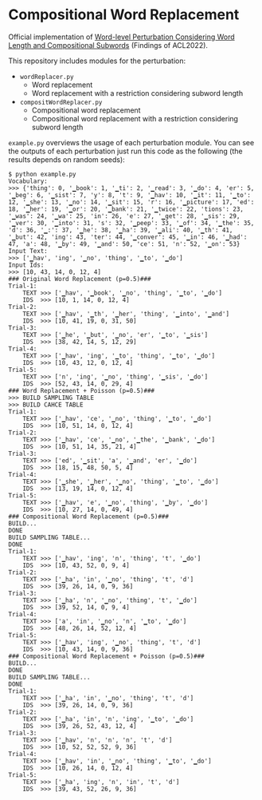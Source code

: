 # Compositional Word Replacement
Official implementation of [Word-level Perturbation Considering Word Length and Compositional Subwords](https://aclanthology.org/2022.findings-acl.258.pdf) (Findings of ACL2022).

This repository includes modules for the perturbation:
- `wordReplacer.py`
    - Word replacement
    - Word replacement with a restriction considering subword length
- `compositWordReplacer.py`
    - Compositional word replacement
    - Compositional word replacement with a restriction considering subword length

`example.py` overviews the usage of each perturbation module.
You can see the outputs of each perturbation just run this code as the following (the results depends on random seeds):

```
$ python example.py
Vocabulary:
>>> {'thing': 0, '▁book': 1, '▁ti': 2, '▁read': 3, '▁do': 4, 'er': 5, '▁beg': 6, '▁sist': 7, 'y': 8, 't': 9, '▁hav': 10, '▁it': 11, '▁to': 12, '▁she': 13, '▁no': 14, '▁sit': 15, 'r': 16, '▁picture': 17, 'ed': 18, '▁her': 19, '▁or': 20, '▁bank': 21, '▁twice': 22, 'tions': 23, '▁was': 24, '▁wa': 25, 'in': 26, 'e': 27, '▁get': 28, '▁sis': 29, '▁ver': 30, '▁into': 31, 's': 32, '▁peep': 33, '▁of': 34, '▁the': 35, 'd': 36, '▁:': 37, '▁he': 38, '▁ha': 39, '▁ali': 40, '▁th': 41, '▁but': 42, 'ing': 43, 'ter': 44, '▁conver': 45, '▁in': 46, '▁had': 47, 'a': 48, '▁by': 49, '▁and': 50, 'ce': 51, 'n': 52, '▁on': 53}
Input Text:
>>> ['▁hav', 'ing', '▁no', 'thing', '▁to', '▁do']
Input Ids:
>>> [10, 43, 14, 0, 12, 4]
### Original Word Replacement (p=0.5)###
Trial-1:
	TEXT >>> ['▁hav', '▁book', '▁no', 'thing', '▁to', '▁do']
	IDS  >>> [10, 1, 14, 0, 12, 4]
Trial-2:
	TEXT >>> ['▁hav', '▁th', '▁her', 'thing', '▁into', '▁and']
	IDS  >>> [10, 41, 19, 0, 31, 50]
Trial-3:
	TEXT >>> ['▁he', '▁but', '▁no', 'er', '▁to', '▁sis']
	IDS  >>> [38, 42, 14, 5, 12, 29]
Trial-4:
	TEXT >>> ['▁hav', 'ing', '▁to', 'thing', '▁to', '▁do']
	IDS  >>> [10, 43, 12, 0, 12, 4]
Trial-5:
	TEXT >>> ['n', 'ing', '▁no', 'thing', '▁sis', '▁do']
	IDS  >>> [52, 43, 14, 0, 29, 4]
### Word Replacement + Poisson (p=0.5)###
>>> BUILD SAMPLING TABLE
>>> BUILD CAHCE TABLE
Trial-1:
	TEXT >>> ['▁hav', 'ce', '▁no', 'thing', '▁to', '▁do']
	IDS  >>> [10, 51, 14, 0, 12, 4]
Trial-2:
	TEXT >>> ['▁hav', 'ce', '▁no', '▁the', '▁bank', '▁do']
	IDS  >>> [10, 51, 14, 35, 21, 4]
Trial-3:
	TEXT >>> ['ed', '▁sit', 'a', '▁and', 'er', '▁do']
	IDS  >>> [18, 15, 48, 50, 5, 4]
Trial-4:
	TEXT >>> ['▁she', '▁her', '▁no', 'thing', '▁to', '▁do']
	IDS  >>> [13, 19, 14, 0, 12, 4]
Trial-5:
	TEXT >>> ['▁hav', 'e', '▁no', 'thing', '▁by', '▁do']
	IDS  >>> [10, 27, 14, 0, 49, 4]
### Compositional Word Replacement (p=0.5)###
BUILD...
DONE
BUILD SAMPLING TABLE...
DONE
Trial-1:
	TEXT >>> ['▁hav', 'ing', 'n', 'thing', 't', '▁do']
	IDS  >>> [10, 43, 52, 0, 9, 4]
Trial-2:
	TEXT >>> ['▁ha', 'in', '▁no', 'thing', 't', 'd']
	IDS  >>> [39, 26, 14, 0, 9, 36]
Trial-3:
	TEXT >>> ['▁ha', 'n', '▁no', 'thing', 't', '▁do']
	IDS  >>> [39, 52, 14, 0, 9, 4]
Trial-4:
	TEXT >>> ['a', 'in', '▁no', 'n', '▁to', '▁do']
	IDS  >>> [48, 26, 14, 52, 12, 4]
Trial-5:
	TEXT >>> ['▁hav', 'ing', '▁no', 'thing', 't', 'd']
	IDS  >>> [10, 43, 14, 0, 9, 36]
### Compositional Word Replacement + Poisson (p=0.5)###
BUILD...
DONE
BUILD SAMPLING TABLE...
DONE
Trial-1:
	TEXT >>> ['▁ha', 'in', '▁no', 'thing', 't', 'd']
	IDS  >>> [39, 26, 14, 0, 9, 36]
Trial-2:
	TEXT >>> ['▁ha', 'in', 'n', 'ing', '▁to', '▁do']
	IDS  >>> [39, 26, 52, 43, 12, 4]
Trial-3:
	TEXT >>> ['▁hav', 'n', 'n', 'n', 't', 'd']
	IDS  >>> [10, 52, 52, 52, 9, 36]
Trial-4:
	TEXT >>> ['▁hav', 'in', '▁no', 'thing', '▁to', '▁do']
	IDS  >>> [10, 26, 14, 0, 12, 4]
Trial-5:
	TEXT >>> ['▁ha', 'ing', 'n', 'in', 't', 'd']
	IDS  >>> [39, 43, 52, 26, 9, 36]
```
